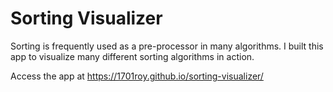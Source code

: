 # Sorting Visualizer

Sorting is frequently used as a pre-processor in many algorithms. I built this app to visualize many different sorting algorithms in action. 

Access the app at https://1701roy.github.io/sorting-visualizer/
